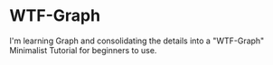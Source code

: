 # WTF-Graph
I'm learning Graph and consolidating the details into a "WTF-Graph" Minimalist Tutorial for beginners to use.
